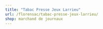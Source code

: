 ```yaml
---
title: "Tabac Presse Jeux Larrieu"
url: /florensac/tabac-presse-jeux-larrieu/
shop: marchand de journaux
---
```

